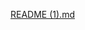 [README (1).md](https://github.com/Chetankumar71297/covid19-analysis-using-SQL/files/8714577/README.1.md)
